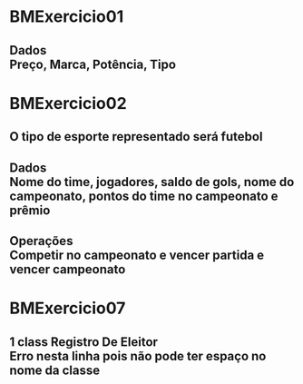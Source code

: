 # BMExercicio01
## Dados <br> Preço, Marca, Potência, Tipo

# BMExercicio02
## O tipo de esporte representado será futebol
## Dados <br> Nome do time, jogadores, saldo de gols, nome do campeonato, pontos do time no campeonato e prêmio
## Operações <br> Competir no campeonato e vencer partida e vencer campeonato

# BMExercicio07
## 1 class Registro De Eleitor <br> Erro nesta linha pois não pode ter espaço no nome da classe
